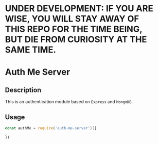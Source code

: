 # UNDER DEVELOPMENT: IF YOU ARE WISE, YOU WILL STAY AWAY OF THIS REPO FOR THE TIME BEING, BUT DIE FROM CURIOSITY AT THE SAME TIME.

# Auth Me Server



## Description

This is an authentication module based on `Express` and `MongoDB`.

## Usage

```javascript
const authMe = require('auth-me-server')({
    
})
```